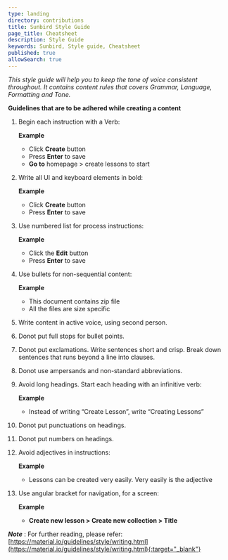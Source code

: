 ```yaml
---
type: landing
directory: contributions
title: Sunbird Style Guide
page_title: Cheatsheet
description: Style Guide
keywords: Sunbird, Style guide, Cheatsheet
published: true
allowSearch: true
---
```

 

*This style guide will help you to keep the tone of voice consistent throughout. It contains content rules that covers Grammar, Language, Formatting and Tone.*

**Guidelines that are to be adhered while creating a content**

1. Begin each instruction with a Verb: <br />

	  **Example**
	 
	 - Click **Create** button
	 - Press **Enter** to save
	 - **Go to** homepage > create lessons to start

2. Write all UI and keyboard elements in bold:<br />

      **Example**
      
	  - Click **Create** button
	  - Press **Enter** to save 

3. Use numbered list for process instructions:<br />

      **Example**
      
	  - Click the **Edit** button
	  - Press **Enter** to save 


4. Use bullets for non-sequential content:<br />

      **Example**
      
	  - This document contains zip file
	  - All the files are size specific

5. Write content in active voice, using second person.

6. Donot put full stops for bullet points.

7. Donot put exclamations. Write sentences short and crisp. Break down sentences that runs beyond a line into clauses.

8. Donot use ampersands and non-standard abbreviations.

9. Avoid long headings. Start each heading with an infinitive verb:<br />

      **Example**
      
	  - Instead of writing “Create Lesson”, write “Creating Lessons”

10. Donot put punctuations on headings.

11. Donot put numbers on headings.

12. Avoid adjectives in instructions:<br />

      **Example**
      
	  - Lessons can be created very easily. Very easily is the adjective


13. Use angular bracket for navigation, for a screen:<br />

      **Example**
      
	  - **Create new lesson > Create new collection > Title**
	  

***Note*** : For further reading, please refer: [https://material.io/guidelines/style/writing.html](https://material.io/guidelines/style/writing.html){:target="_blank"}
